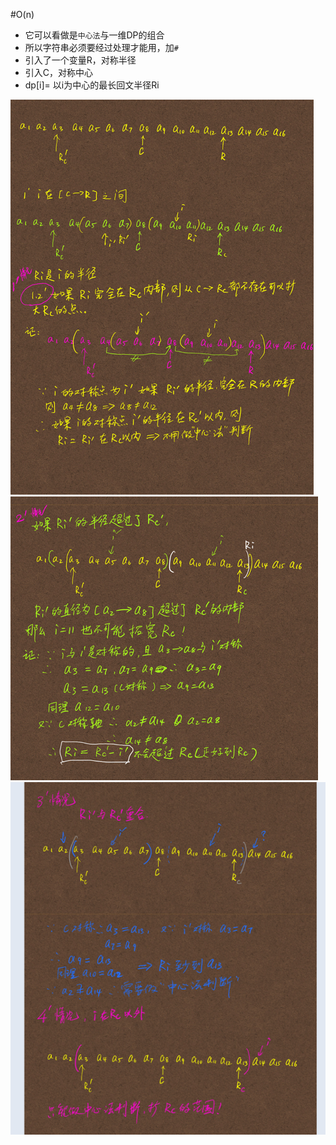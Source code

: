 #O(n)
- 它可以看做是`中心法`与一维DP的组合
- 所以字符串必须要经过处理才能用，加`#`
- 引入了一个变量R，对称半径
- 引入C，对称中心
- dp[i]= 以i为中心的最长回文半径Ri

![img.png](img.png)
![img_1.png](img_1.png)
![img_2.png](img_2.png)


